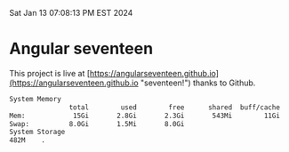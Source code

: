 Sat Jan 13 07:08:13 PM EST 2024

# Angular seventeen


This project is live at [https://angularseventeen.github.io](https://angularseventeen.github.io "seventeen!") thanks to Github.

```bash
System Memory
               total        used        free      shared  buff/cache   available
Mem:            15Gi       2.8Gi       2.3Gi       543Mi        11Gi        12Gi
Swap:          8.0Gi       1.5Mi       8.0Gi
System Storage
482M	.
